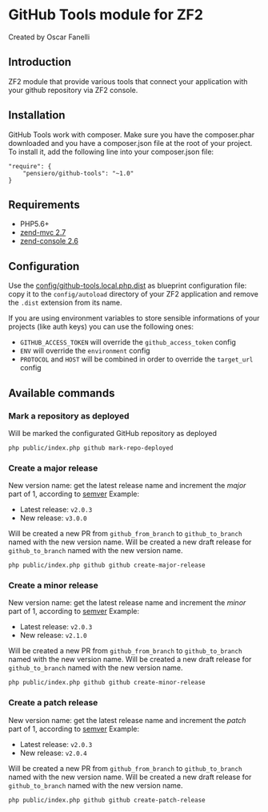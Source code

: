 # GitHub Tools module for ZF2

Created by Oscar Fanelli

## Introduction

ZF2 module that provide various tools that connect your application with your github repository via ZF2 console.

## Installation

GitHub Tools work with composer.
Make sure you have the composer.phar downloaded and you have a composer.json file at the root of your project.
To install it, add the following line into your composer.json file:

```
"require": {
    "pensiero/github-tools": "~1.0"
}
```

## Requirements

* PHP5.6+
* [zend-mvc 2.7](https://github.com/zendframework/zend-mvc)
* [zend-console 2.6](https://github.com/zendframework/zend-console)

## Configuration

Use the [config/github-tools.local.php.dist](../config/github-tools.local.php.dist) as blueprint configuration file:
copy it to the `config/autoload` directory of your ZF2 application and remove the `.dist` extension from its name.

If you are using environment variables to store sensible informations of your projects (like auth keys)
you can use the following ones:
- `GITHUB_ACCESS_TOKEN` will override the `github_access_token` config
- `ENV` will override the `environment` config
- `PROTOCOL` and `HOST` will be combined in order to override the `target_url` config

## Available commands

### Mark a repository as deployed

Will be marked the configurated GitHub repository as deployed

```
php public/index.php github mark-repo-deployed
```


### Create a major release

New version name: get the latest release name and increment the *major* part of 1, according to [semver](http://semver.org/)
Example:
- Latest release: `v2.0.3`
- New release: `v3.0.0`

Will be created a new PR from `github_from_branch` to `github_to_branch` named with the new version name.
Will be created a new draft release for `github_to_branch` named with the new version name.

```
php public/index.php github github create-major-release
```


### Create a minor release

New version name: get the latest release name and increment the *minor* part of 1, according to [semver](http://semver.org/)
Example:
- Latest release: `v2.0.3`
- New release: `v2.1.0`

Will be created a new PR from `github_from_branch` to `github_to_branch` named with the new version name.
Will be created a new draft release for `github_to_branch` named with the new version name.

```
php public/index.php github github create-minor-release
```


### Create a patch release

New version name: get the latest release name and increment the *patch* part of 1, according to [semver](http://semver.org/)
Example:
- Latest release: `v2.0.3`
- New release: `v2.0.4`

Will be created a new PR from `github_from_branch` to `github_to_branch` named with the new version name.
Will be created a new draft release for `github_to_branch` named with the new version name.

```
php public/index.php github github create-patch-release
```